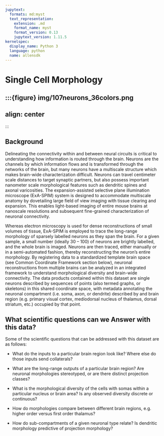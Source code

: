 ```yaml
---
jupytext:
  formats: md:myst
  text_representation:
    extension: .md
    format_name: myst
    format_version: 0.13
    jupytext_version: 1.11.5
kernelspec:
  display_name: Python 3
  language: python
  name: allensdk
---
```


# Single Cell Morphology

:::{figure} img/107neurons_36colors.png
---
align: center
---
:::

## Background

Delineating the connectivity within and between neural circuits is critical to understanding how information is routed through the brain. Neurons are the channels by which information flows and is transformed through the networks of the brain, but many neurons have a multiscale structure which makes brain-wide characterization difficult. Neurons can travel centimeter scale distances to target synaptic partners, but also possess important nanometer scale morphological features such as dendritic spines and axonal varicosities. The expansion-assisted selective plane illumination microscope (ExA-SPIM) system is designed to accommodate multiscale anatomy by dovetailing large field of view imaging with tissue clearing and expansion. This enables light-based imaging of entire mouse brains at nanoscale resolutions and subsequent fine-grained characterization of neuronal connectivity.  

Whereas electron microscopy is used for dense reconstructions of small volumes of tissue, ExA-SPIM is employed to trace the long-range morphology of sparsely labelled neurons as they span the brain. For a given sample, a small number (ideally 30 – 100) of neurons are brightly labelled, and the whole brain is imaged. Neurons are then traced, either manually or in a semi-automated fashion, thereby reconstructing the neuron’s entire morphology. By registering data to a standardized template brain space (see Common Coordinate Framework section below), neuronal reconstructions from multiple brains can be analyzed in an integrated framework to understand morphological diversity and brain-wide connectivity. The data products contained within this dataset are single neurons described by sequences of points (also termed graphs, or skeletons) in this shared coordinate space, with metadata annotating the neuronal compartment (i.e. soma, axon, or dendrite) described by and brain region (e.g. primary visual cortex, mediodorsal nucleus of thalamus, dorsal striatum, etc.) occupied by that point. 

## What scientific questions can we Answer with this data?

Some of the scientific questions that can be addressed with this dataset are as follows: 

* What do the inputs to a particular brain region look like? Where else do those inputs send collaterals? 

* What are the long-range outputs of a particular brain region? Are neuronal morphologies stereotyped, or are there distinct projection classes? 

* What is the morphological diversity of the cells with somas within a particular nucleus or brain area?  Is any observed diversity discrete or continuous?  

* How do morphologies compare between different brain regions, e.g. higher order versus first order thalamus? 

* How do sub-compartments of a given neuronal type relate? Is dendritic morphology predictive of projection morphology?  
